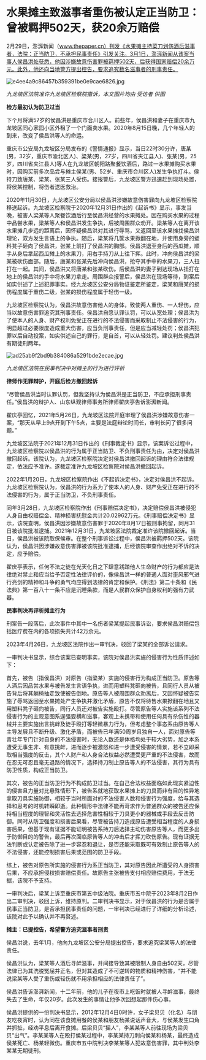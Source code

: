 # 水果摊主致滋事者重伤被认定正当防卫：曾被羁押502天，获20余万赔偿

2月29日，澎湃新闻（www.thepaper.cn）刊发《水果摊主持菜刀划伤酒后滋事者，法院：正当防卫，不承担民事责任》引发关注。3月1日，澎湃新闻从该案当事人侯昌洪处获悉，他因涉嫌故意伤害罪被羁押502天，后获得国家赔偿20余万元。此外，他还向当地警方提出控告，要求追究数名滋事者的刑事责任。

![e4ee4a9c86457b359391be0e9cae6826.jpg](https://raw.githubusercontent.com/qqhsx/qqnews_image/main/2024/03/01/水果摊主致滋事者重伤被认定正当防卫：曾被羁押502天，获20余万赔偿/e4ee4a9c86457b359391be0e9cae6826.jpg)

 _九龙坡区法院准许九龙坡区检察院撤诉，本文图片均由 受访者 供图_

**检方最初认为防卫过当**

下个月将满57岁的侯昌洪是重庆市合川区人。前些年，侯昌洪和妻子在重庆市九龙坡区同心家园小区外租了一个门面卖水果。2020年8月15日晚，几个年轻人的到来，改变了侯昌洪等人的命运。

重庆市公安局九龙坡区分局发布的《警情通报》显示，当日22时30分许，唐某(男，32岁，重庆市渝北区人)、梁某(男，27岁，四川省夹江县人)、张某(男，25岁，四川省夹江县人)等人在九龙坡区朝阳路聚餐饮酒后，路过一水果摊购买水果时，因购买前多次品尝与摊主侯某(男、52岁、重庆市合川区人)发生争执打斗。侯持刀致唐某、梁某、张某三人受伤。接报警后，九龙坡区警方迅速赶到现场处置，将侯某控制，将伤者送医救治。

2020年11月30日，九龙坡区公安分局以侯昌洪涉嫌故意伤害罪向九龙坡区检察院移送起诉。九龙坡区检察院于2020年12月31日作出的《起诉书》显示，事发当晚，被害人梁某等人聚餐饮酒后行至侯昌洪经营的水果摊处。因在购买水果的过程中品尝水果，梁某等人和侯昌洪发生争执，后被周围群众劝开。梁某等人在离开该水果摊几步远的距离后，因怀疑侯昌洪对其进行辱骂，又返回至该水果摊找侯昌洪理论，双方发生言语上的争执。随后，梁某将几筐水果掀翻在地，并使用身旁的塑料凳子砸向了侯昌洪，张某上前打了侯昌洪的胸部。侯昌洪退至身后的西瓜摊，顺手从身后拿起西瓜摊上的水果刀，用右手持刀从上往下挥。此时，冲向侯昌洪的梁某被砍伤面部。随后，唐某和张某先后冲向侯昌洪，抢夺其手中的水果刀，三人扭打在一起。其间，侯昌洪又将唐某和张某砍伤。后侯昌洪的妻子到达现场从扭打在地上的侯昌洪的手中将水果刀拿走。周围群众报警后，侯昌洪在现场等待，到案后如实供述了上述犯罪事实。经九龙坡区公安分局物证鉴定所鉴定，梁某和唐某的损伤程度属于重伤二级，张某的损伤程度属于轻伤一级。

九龙坡区检察院认为，侯昌洪故意伤害他人的身体，致使两人重伤、一人轻伤，应当以故意伤害罪追究其刑事责任。侯昌洪自愿认罪认罚，可以从宽处理；侯昌洪为了使本人的人身、财产权利免受正在进行的不法侵害而采取制止不法侵害的行为，明显超过必要限度造成重大伤害，应当负刑事责任，但是应当减轻处罚；侯昌洪犯罪以后自动投案，如实供述自己的罪行，是自首，可以从轻处罚。建议判处侯昌洪有期徒刑两年。

![ad25ab9f2bd9b384086a5291bde2ecae.jpg](https://raw.githubusercontent.com/qqhsx/qqnews_image/main/2024/03/01/水果摊主致滋事者重伤被认定正当防卫：曾被羁押502天，获20余万赔偿/ad25ab9f2bd9b384086a5291bde2ecae.jpg)

 _九龙坡区法院在民事判决中对摊主的行为进行评析_

**律师作无罪辩护，开庭后检方撤回起诉**

“尽管侯昌洪当时认罪认罚，但我坚持认为侯昌洪是正当防卫，不应承担刑事责任。”侯昌洪的辩护人、山东纵观律师事务所律师翟庆亭告诉澎湃新闻。

翟庆亭回忆，2021年5月26日，九龙坡区法院开庭审理了侯昌洪涉嫌故意伤害一案，“那天从早上9点开到下午5点，主要是法庭辩论时间长，审判长问了很多问题。”

九龙坡区法院于2021年12月31日作出的《刑事裁定书》显示，该案诉讼过程中，九龙坡区检察院以侯昌洪的行为属于正当防卫、不负刑事责任为由，决定对侯昌洪撤回起诉。该院认为，九龙坡区检察院决定对侯昌洪撤回起诉的理由符合法律规定，依法应予准许。遂裁定准许九龙坡区检察院对侯昌洪撤回起诉。

2022年1月20日，九龙坡区检察院作出《不起诉决定书》，决定对侯昌洪不起诉。九龙坡区检察院认为，侯昌洪的行为系为了使本人的人身、财产免受正在进行的不法侵害的行为，属于正当防卫，不负刑事责任。

同年3月28日，九龙坡区检察院作出《刑事赔偿决定书》，决定赔偿侯昌洪被侵犯人身自由权赔偿金、精神损害抚慰金共计20.02962万元。《刑事赔偿决定书》显示，该院查明，侯昌洪因涉嫌故意伤害罪于2020年8月17日被刑事拘留，同月31日被该院批准逮捕。2021年12月31日，九龙坡区法院裁定准许该院撤回起诉。当日，侯昌洪被该院取保候审。在整个刑事诉讼过程中，侯昌洪被羁押502天。该院认为，侯昌洪因涉嫌故意伤害罪被该院批准逮捕，后经该院审查作出绝对不诉的决定，应予赔偿。

翟庆亭表示，任何不法之徒在光天化日之下肆意践踏他人生命财产的行为都应是法律绝对禁止和应当给予否定性法律评价的，像侯昌洪一样的普通人面对歪风邪气进行亮剑的精神和斗争的勇气均应得到法律的肯定和保护。《刑法》第二十条和《民法典》第一百八十一条不应是沉睡条款，而是人民群众保护自身权利的强有力武器。

**民事判决再评析摊主行为**

刑案告一段落后，此次事件中其中一名伤者梁某提起民事诉讼，要求侯昌洪赔偿包括医疗费在内的各项损失共计42万余元。

2023年4月26日，九龙坡区法院作出一审判决，驳回了梁某的全部诉讼请求。

一审判决书显示，综合该案已查明事实，该院对侯昌洪实施的侵害行为性质评述如下：

首先，被告（指侯昌洪）对原告（指梁某）实施的侵害行为构成正当防卫。原告等人酒后因品尝水果与被告发生言语争执，进而用塑料凳砸向被告，且同行人员从被告背后将其躺椅抽走致使被告倒地。原告等人被周围群众劝离后，又因怀疑被告实施了辱骂返回至水果摊处产生争执并激化矛盾，原告不仅将待售水果掀翻在地且又用塑料凳子砸向被告，同行人员还对被告实施殴打。尽管原告等人实施该系列不法侵害行为的主观意图系逞强耍横和滋事，客观上未携带和使用任何具有杀伤性的器械并主要实施出言挑衅及徒手殴打等轻微暴力行为，但考虑整个事态系由原告等人主导发展且不断升级、激化矛盾，而被告已年满50周岁且独自一人，面对原告等青壮年专门针对自身的不法侵害时，无论人数还是体格均处于较大劣势，加之本系遭受无事生非、有意挑衅，进而逐步被激怒和进一步遭受侵害的情景，若不立即采取相当强度的反击，其个人财产和人身合法权益必然遭受更严重的不法侵害，故而在忍无可忍且毫无退路的情况下，选择持刀制止原告等人的不法侵害，其行为具有防卫性质，构成正当防卫。

其次，被告的正当防卫行为不构成防卫过当。在自己合法权益面临如此现实紧迫性的侵害且力量对比悬殊情形下，被告系就地获取水果摊上的刀具而非有目的性异地拿取刀具实施防御，相较于当时所面对的不法侵害人数和侵害行为强度，给与其选择和思考的时机转瞬即逝。此种情形中法律不能再苛求作为普通群众的被告还应保持相当程度的理智和灵活性去选择危害性相较于刀具更小的器械或手段去反击防御。同时从防卫强度和损害后果看，尽管被告持刀造成原告遭受相当程度的人身损害后果，但基于现有证据不能证明被告系持刀后选择主动伤害原告等人，而更多出于防御目的的警告，最后再次面临原告等人的冲击后才挥刀砍伤原告。现有证据无法判断或认定被告除了进一步容忍和退让，是否还能采取既可有效制止原告等人的不法侵害，还能控制损害后果或范围的防卫手段。

综上，被告对原告所实施的侵害行为系正当防卫，其对原告因此所遭受的人身损害后果，不应承担侵权损害赔偿责任。故原告主张被告支付相应赔偿费用，于法无据，该院不予支持。

一审判决后，梁某上诉至重庆市第五中级法院。重庆市五中院于2023年8月2日作出二审判决，驳回上诉，维持原判。二审判决书显示，对于侯昌洪的行为是否属于民事正当防卫，是否承担民事责任的问题，一审判决已经进行了详细的分析论述，该院对此予以确认并不再赘述。

**摊主：已提控告，希望警方追究滋事者刑责**

侯昌洪说，去年1月，他向九龙坡区公安分局提出控告，要求追究梁某等人的法律责任。

侯昌洪认为，梁某等人酒后寻衅滋事，并间接导致其被限制人身自由502天，尽管法律已为其洗脱冤屈并正名，但对其造成了不可逆转的物质和精神伤害，“并不能说梁某等人受了重伤或轻伤就不用承担相应的法律责任了”。

侯昌洪告诉澎湃新闻，十二年前，他的儿子在夜市上吃饭时就被人寻衅滋事，最终失去了生命，年仅20岁。此次发生的事情让他多次回想起那件伤心事。

侯昌洪提供的一份判决书显示，2012年12月4日0时许，女子梁贝贝（化名）与朋友吃夜宵时，认为同在该食摊用餐的侯某和朋友杨某说话声音大，与侯某发生口角并抓扯，经劝平息后离开食摊。后梁贝贝“摇人”，李某某等人前往现场为梁贝贝“出气”。李某某等人在殴打侯某过程中，李某某持刀刺向侯某和杨某，最终造成侯某死亡、杨某轻微伤。重庆市五中院判决李某某等人犯故意伤害罪，其中判处李某某无期徒刑。

